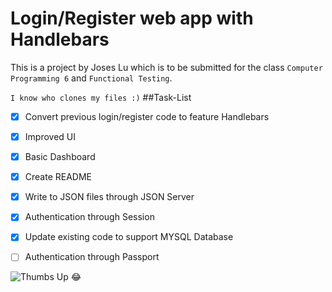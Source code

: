 # Login/Register web app with Handlebars

This is a project by Joses Lu which is to be submitted for the class ```Computer Programming 6``` and ```Functional Testing```.


```I know who clones my files :)```
##Task-List
- [x] Convert previous login/register code to feature Handlebars
- [x] Improved UI
- [x] Basic Dashboard
- [x] Create README
- [x] Write to JSON files through JSON Server
- [x] Authentication through Session
- [x] Update existing code to support MYSQL Database
- [ ] Authentication through Passport


![Thumbs Up](http://thestudioexec.com/wp-content/uploads/2015/04/dany.jpg)
:joy: